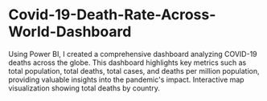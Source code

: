 # Covid-19-Death-Rate-Across-World-Dashboard
Using Power BI, I created a comprehensive dashboard analyzing COVID-19 deaths across the globe. This dashboard highlights key metrics such as total population, total deaths, total cases, and deaths per million population, providing valuable insights into the pandemic's impact. Interactive map visualization showing total deaths by country. 
